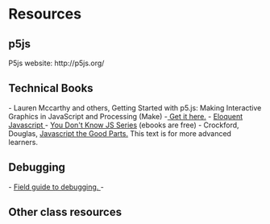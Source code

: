 
<h1>Resources</h1>

<h2>p5js</h2>
P5js website: http://p5js.org/

<h2>Technical Books</h2>
- Lauren Mccarthy and others, Getting Started with p5.js: Making Interactive Graphics in JavaScript and Processing (Make) -<a href="http://www.amazon.com/Getting-Started-p5-js-Interactive-JavaScript-ebook/dp/B016VF1G3W/ref=sr_1_1?s=digital-text&ie=UTF8&qid=1453178928&sr=1-1&keywords=p5js"> Get it here.</a>
- <a href="http://eloquentjavascript.net/">Eloquent Javascript </a>
- <a href="https://github.com/getify/You-Dont-Know-JS">You Don't Know JS Series</a> (ebooks are free)
- Crockford, Douglas, <a href="http://bdcampbell.net/javascript/book/javascript_the_good_parts.pdf">Javascript the Good Parts.</a> This text is for more advanced learners.

<h2>Debugging</h2>
- <a href="http://p5js.org/tutorials/debugging/">Field guide to debugging. </a>
- 
<h2>Other class resources</h2>



